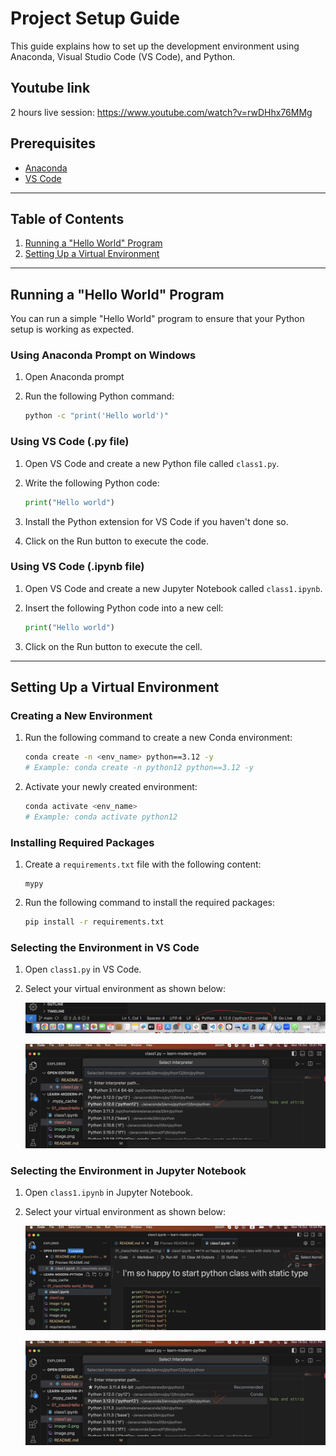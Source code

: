 # Project Setup Guide

This guide explains how to set up the development environment using Anaconda, Visual Studio Code (VS Code), and Python.

## Youtube link 
2 hours live session: https://www.youtube.com/watch?v=rwDHhx76MMg

## Prerequisites

- [Anaconda](https://www.anaconda.com/products/individual#Downloads)
- [VS Code](https://code.visualstudio.com/Download)

---

## Table of Contents

1. [Running a "Hello World" Program](#running-a-hello-world-program)
2. [Setting Up a Virtual Environment](#setting-up-a-virtual-environment)

---

## Running a "Hello World" Program

You can run a simple "Hello World" program to ensure that your Python setup is working as expected.

### Using Anaconda Prompt on Windows

1. Open Anaconda prompt
2. Run the following Python command:

    ```bash
    python -c "print('Hello world')"
    ```

### Using VS Code (.py file)

1. Open VS Code and create a new Python file called `class1.py`.
2. Write the following Python code:

    ```python
    print("Hello world")
    ```

3. Install the Python extension for VS Code if you haven't done so.
4. Click on the Run button to execute the code.

### Using VS Code (.ipynb file)

1. Open VS Code and create a new Jupyter Notebook called `class1.ipynb`.
2. Insert the following Python code into a new cell:

    ```python
    print("Hello world")
    ```

3. Click on the Run button to execute the cell.

---

## Setting Up a Virtual Environment

### Creating a New Environment

1. Run the following command to create a new Conda environment:

    ```bash
    conda create -n <env_name> python==3.12 -y
    # Example: conda create -n python12 python==3.12 -y
    ```

2. Activate your newly created environment:

    ```bash
    conda activate <env_name>
    # Example: conda activate python12
    ```

### Installing Required Packages

1. Create a `requirements.txt` file with the following content:

    ```
    mypy
    ```

2. Run the following command to install the required packages:

    ```bash
    pip install -r requirements.txt
    ```

### Selecting the Environment in VS Code

1. Open `class1.py` in VS Code.
2. Select your virtual environment as shown below:

    ![Alt text](image-2.png)

    ![Alt text](image-1.png)

### Selecting the Environment in Jupyter Notebook

1. Open `class1.ipynb` in Jupyter Notebook.
2. Select your virtual environment as shown below:

   ![Alt text](<Screenshot 2023-10-16 at 10.34.08 PM.png>)

    ![Alt text](image-1.png)



